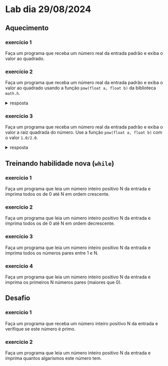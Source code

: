 # Lab dia 29/08/2024

## Aquecimento

### exercício 1
Faça um programa que receba um número real da entrada padrão e exiba o valor ao quadrado.

### exercício 2
Faça um programa que receba um número real da entrada padrão e exiba o valor ao quadrado usando a função `pow(float a, float b)` da biblioteca `math.h`.

<details>
  <summary>resposta</summary>

<pre> <code>
#include &lt;stdio.h&gt;
#include &lt;math.h&gt;

int main(){
    float numero;
    scanf("%f", &numero);
    float resultado = pow(numero, 2.0);
    printf("%f\n", resultado);
    return 0;
}  
</code></pre>

</details>


### exercício 3
Faça um programa que receba um número real da entrada padrão e exiba o valor a raíz quadrada do número. Use  a função `pow(float a, float b)` com o valor `1.0/2.0`.

<details>
  <summary>resposta</summary>

<pre> <code>
#include &lt;stdio.h&gt;
#include &lt;math.h&gt;

int main(){
    float numero;
    scanf("%f", &numero);
    float resultado = pow(numero, 1.0/2.0);
    printf("%f\n", resultado);
    return 0;
}  
</code></pre>

</details>



## Treinando habilidade nova (`while`)


### exercício 1
Faça um programa que leia um número inteiro positivo N da entrada e imprima todos os de 0 até N em ordem crescente.

### exercício 2
Faça um programa que leia um número inteiro positivo N da entrada e imprima todos os de 0 até N em ordem decrescente.

### exercício 3
Faça um programa que leia um número inteiro positivo N da entrada e imprima todos os números pares entre 1 e N.

### exercício 4
Faça um programa que leia um número inteiro positivo N da entrada e imprima os primeiros N números pares (maiores que 0).


## Desafio

### exercício 1
Faça um programa que receba um número inteiro positivo N da entrada e verifique se este número é primo.

### exercício 2
Faça um programa que leia um número inteiro positivo N da entrada e imprima quantos algarismos este número tem.




